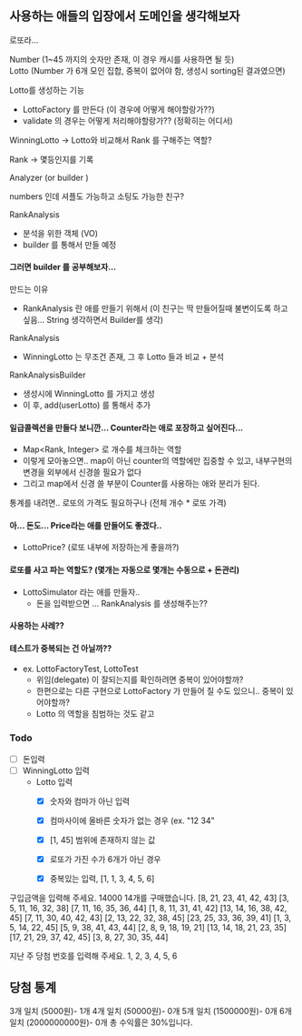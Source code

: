 ## 사용하는 애들의 입장에서 도메인을 생각해보자 


로또라...

Number (1~45 까지의 숫자만 존재, 이 경우 캐시를 사용하면 될 듯)   
Lotto (Number 가 6개 모인 집합, 중복이 없어야 함, 생성시 sorting된 결과였으면)

Lotto를 생성하는 기능
- LottoFactory 를 만든다 (이 경우에 어떻게 해야할랑가??)
- validate 의 경우는 어떻게 처리해야할랑가?? (정확히는 어디서)

WinningLotto -> Lotto와 비교해서 Rank 를 구해주는 역할?

Rank -> 몇등인지를 기록

Analyzer (or builder )

numbers 인데 셔플도 가능하고 소팅도 가능한 친구? 


RankAnalysis
- 분석을 위한 객체 (VO)
- builder 를 통해서 만들 예정

#### 그러면 builder 를 공부해보자...
만드는 이유
- RankAnalysis 란 애를 만들기 위해서 (이 친구는 딱 만들어질때 불변이도록 하고싶음... String 생각하면서 Builder를 생각)

RankAnalysis 
- WinningLotto 는 무조건 존재, 그 후 Lotto 들과 비교 + 분석

RankAnalysisBuilder
- 생성시에 WinningLotto 를 가지고 생성
- 이 후, add(userLotto) 를 통해서 추가


#### 일급콜렉션을 만들다 보니깐... Counter라는 애로 포장하고 싶어진다...
- Map<Rank, Integer> 로 개수를 체크하는 역할
- 이렇게 모아놓으면.. map이 아닌 counter의 역할에만 집중할 수 있고, 내부구현의 변경을 외부에서 신경쓸 필요가 없다
- 그리고 map에서 신경 쓸 부분이 Counter를 사용하는 애와 분리가 된다. 

통계를 내려면.. 로또의 가격도 필요하구나
(전체 개수 * 로또 가격)

#### 아... 돈도... Price라는 애를 만들어도 좋겠다..
- LottoPrice? (로또 내부에 저장하는게 좋을까?)

#### 로또를 사고 파는 역할도? (몇개는 자동으로 몇개는 수동으로 + 돈관리)
- LottoSimulator 라는 애를 만들자..
    - 돈을 입력받으면 ... RankAnalysis 를 생성해주는?? 

#### 사용하는 사례??



#### 테스트가 중복되는 건 아닐까??
- ex. LottoFactoryTest, LottoTest 
    - 위임(delegate) 이 잘되는지를 확인하려면 중복이 있어야할까?
    - 한편으로는 다른 구현으로 LottoFactory 가 만들어 질 수도 있으니.. 중복이 있어야할까?
    - Lotto 의 역할을 침범하는 것도 같고



### Todo 
- [ ] 돈입력
- [ ] WinningLotto 입력
    - Lotto 입력
        - [x] 숫자와 컴마가 아닌 입력
        - [x] 컴마사이에 올바른 숫자가 없는 경우 (ex. "12 34"
        - [x] [1, 45] 범위에 존재하지 않는 값
        - [x] 로또가 가진 수가 6개가 아닌 경우
        - [x] 중복있는 입력, [1, 1, 3, 4, 5, 6]
       
        



구입금액을 입력해 주세요.
14000
14개를 구매했습니다.
[8, 21, 23, 41, 42, 43]
[3, 5, 11, 16, 32, 38]
[7, 11, 16, 35, 36, 44]
[1, 8, 11, 31, 41, 42]
[13, 14, 16, 38, 42, 45]
[7, 11, 30, 40, 42, 43]
[2, 13, 22, 32, 38, 45]
[23, 25, 33, 36, 39, 41]
[1, 3, 5, 14, 22, 45]
[5, 9, 38, 41, 43, 44]
[2, 8, 9, 18, 19, 21]
[13, 14, 18, 21, 23, 35]
[17, 21, 29, 37, 42, 45]
[3, 8, 27, 30, 35, 44]

지난 주 당첨 번호를 입력해 주세요.
1, 2, 3, 4, 5, 6

당첨 통계
---------
3개 일치 (5000원)- 1개
4개 일치 (50000원)- 0개
5개 일치 (1500000원)- 0개
6개 일치 (2000000000원)- 0개
총 수익률은 30%입니다.